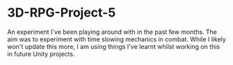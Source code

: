 # 3D-RPG-Project-5
 
An experiment I've been playing around with in the past few months. The aim was to experiment with time slowing mechanics in combat. While I likely won't update this more, I am using things I've learnt whilst working on this in future Unity projects.

